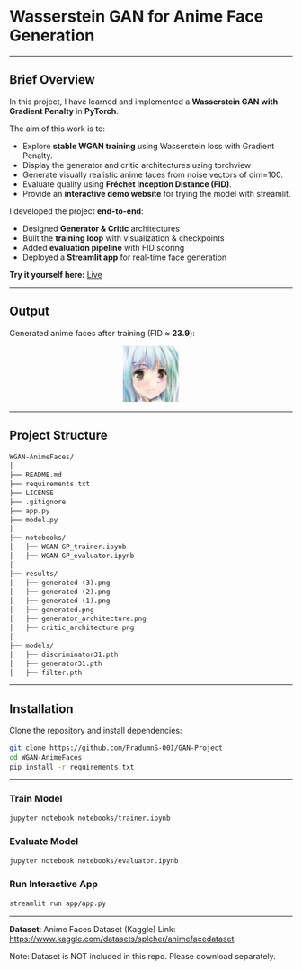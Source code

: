 # Wasserstein GAN for Anime Face Generation  

---

## Brief Overview  
In this project, I have learned and implemented a **Wasserstein GAN with Gradient Penalty** in **PyTorch**. 

The aim of this work is to:  
- Explore **stable WGAN training** using Wasserstein loss with Gradient Penalty.
- Display the generator and critic architectures using torchview  
- Generate visually realistic anime faces from noise vectors of dim=100.  
- Evaluate quality using **Fréchet Inception Distance (FID)**.  
- Provide an **interactive demo website** for trying the model with streamlit.  

I developed the project **end-to-end**:  
- Designed **Generator & Critic** architectures  
- Built the **training loop** with visualization & checkpoints  
- Added **evaluation pipeline** with FID scoring  
- Deployed a **Streamlit app** for real-time face generation  

**Try it yourself here:** [Live](https://your-demo-link.com)  

---

##  Output  

Generated anime faces after training (FID ≈ **23.9**):  

<p align="center">
  <img src="results/generated (3).png" width="100"/>
</p>  

---

## Project Structure 
``` 
WGAN-AnimeFaces/
│
├── README.md
├── requirements.txt
├── LICENSE
├── .gitignore
├── app.py
├── model.py
│
├── notebooks/
│   ├── WGAN-GP_trainer.ipynb
│   ├── WGAN-GP_evaluator.ipynb
│
├── results/
│   ├── generated (3).png
│   ├── generated (2).png
│   ├── generated (1).png
│   ├── generated.png
│   ├── generator_architecture.png
│   ├── critic_architecture.png
│
├── models/
│   ├── discriminator31.pth
│   ├── generator31.pth
│   ├── filter.pth
```
---

## Installation  

Clone the repository and install dependencies:  

```bash
git clone https://github.com/PradumnS-001/GAN-Project
cd WGAN-AnimeFaces
pip install -r requirements.txt
```
---

### Train Model
```bash
jupyter notebook notebooks/trainer.ipynb
```
### Evaluate Model
```bash
jupyter notebook notebooks/evaluator.ipynb
```
### Run Interactive App
```bash
streamlit run app/app.py
```
---
**Dataset**: Anime Faces Dataset (Kaggle)
Link: https://www.kaggle.com/datasets/splcher/animefacedataset

Note: Dataset is NOT included in this repo. Please download separately.
